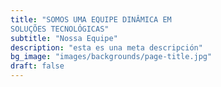 ```yaml
---
title: "SOMOS UMA EQUIPE DINÂMICA EM
SOLUÇÕES TECNOLÓGICAS"
subtitle: "Nossa Equipe"
description: "esta es una meta descripción"
bg_image: "images/backgrounds/page-title.jpg"
draft: false
---
```

